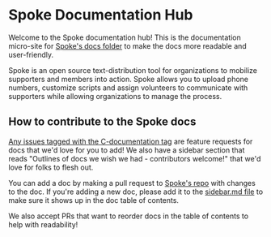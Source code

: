 # Spoke Documentation Hub

Welcome to the Spoke documentation hub! This is the documentation micro-site for [Spoke's docs folder](https://github.com/StateVoicesNational/Spoke/tree/main/docs) to make the docs more readable and user-friendly.

Spoke is an open source text-distribution tool for organizations to mobilize supporters and members into action. Spoke allows you to upload phone numbers, customize scripts and assign volunteers to communicate with supporters while allowing organizations to manage the process.

## How to contribute to the Spoke docs
[Any issues tagged with the C-documentation tag](https://github.com/StateVoicesNational/Spoke/issues?q=is%3Aopen+is%3Aissue+label%3AC-documentation) are feature requests for docs that we'd love for you to add! We also have a sidebar section that reads "Outlines of docs we wish we had - contributors welcome!" that we'd love for folks to flesh out.

You can add a doc by making a pull request to [Spoke's repo](https://github.com/StateVoicesNational/Spoke) with changes to the doc. If you're adding a new doc, please add it to the [sidebar.md file](_sidebar.md) to make sure it shows up in the doc table of contents.

We also accept PRs that want to reorder docs in the table of contents to help with readability!